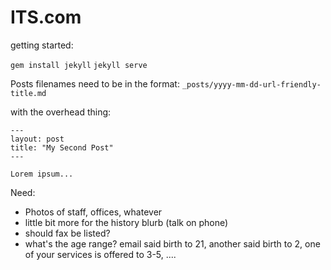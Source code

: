 ITS.com
==============

getting started:

`gem install jekyll`
`jekyll serve`


Posts filenames need to be in the format:
`_posts/yyyy-mm-dd-url-friendly-title.md`


with the overhead thing:
```
---
layout: post
title: "My Second Post"
---

Lorem ipsum...
```



Need:

- Photos of staff, offices, whatever
- little bit more for the history blurb (talk on phone)
- should fax be listed?
- what's the age range? email said birth to 21, another said birth to 2, one of your services is offered to 3-5, ....